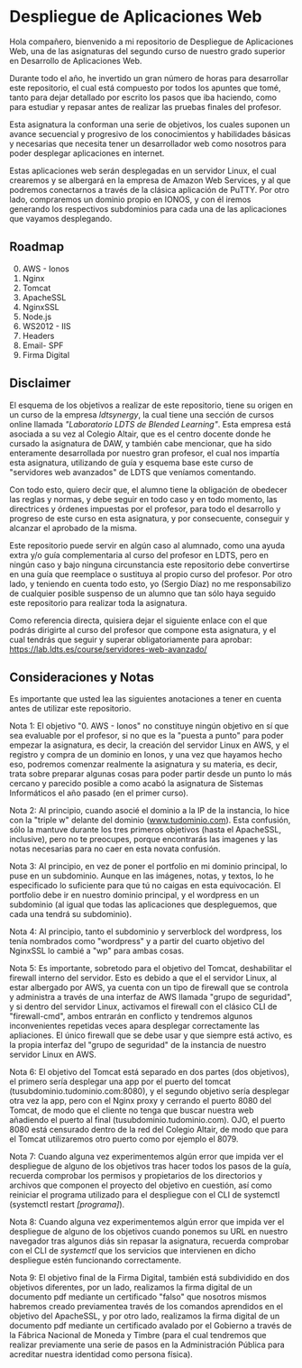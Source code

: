 # Despliegue de Aplicaciones Web

Hola compañero, bienvenido a mi repositorio de Despliegue de Aplicaciones Web, una de las asignaturas del segundo curso de nuestro grado superior en Desarrollo de Aplicaciones Web.

Durante todo el año, he invertido un gran número de horas para desarrollar este repositorio, el cual está compuesto por todos los apuntes que tomé, tanto para dejar detallado por escrito los pasos que iba haciendo, como para estudiar y repasar antes de realizar las pruebas finales del profesor.

Esta asignatura la conforman una serie de objetivos, los cuales suponen un avance secuencial y progresivo de los conocimientos y habilidades básicas y necesarias que necesita tener un desarrollador web como nosotros para poder desplegar aplicaciones en internet.

Estas aplicaciones web serán desplegadas en un servidor Linux, el cual crearemos y se albergará en la empresa de Amazon Web Services, y al que podremos conectarnos a través de la clásica aplicación de PuTTY. Por otro lado, compraremos un dominio propio en IONOS, y con él iremos generando los respectivos subdominios para cada una de las aplicaciones que vayamos desplegando.

## Roadmap

0. AWS - Ionos
1. Nginx
2. Tomcat
3. ApacheSSL
4. NginxSSL
5. Node.js
6. WS2012 - IIS
7. Headers
8. Email- SPF
9. Firma Digital

## Disclaimer

El esquema de los objetivos a realizar de este repositorio, tiene su origen en un curso de la empresa *ldtsynergy*, la cual tiene una sección de cursos online llamada *"Laboratorio LDTS de Blended Learning"*. Esta empresa está asociada a su vez al Colegio Altair, que es el centro docente donde he cursado la asignatura de DAW, y también cabe mencionar, que ha sido enteramente desarrollada por nuestro gran profesor, el cual nos impartía esta asignatura, utilizando de guía y esquema base este curso de "servidores web avanzados" de LDTS que veníamos comentando.

Con todo esto, quiero decir que, el alumno tiene la obligación de obedecer las reglas y normas, y debe seguir en todo caso y en todo momento, las directrices y órdenes impuestas por el profesor, para todo el desarrollo y progreso de este curso en esta asignatura, y por consecuente, conseguir y alcanzar el aprobado de la misma.

Este repositorio puede servir en algún caso al alumnado, como una ayuda extra y/o guía complementaria al curso del profesor en LDTS, pero en ningún caso y bajo ninguna circunstancia este repositorio debe convertirse en una guía que reemplace o sustituya al propio curso del profesor. Por otro lado, y teniendo en cuenta todo esto, yo (Sergio Díaz) no me responsabilizo de cualquier posible suspenso de un alumno que tan sólo haya seguido este repositorio para realizar toda la asignatura.

Como referencia directa, quisiera dejar el siguiente enlace con el que podrás dirigirte al curso del profesor que compone esta asignatura, y el cual tendrás que seguir y superar obligatoriamente para aprobar: https://lab.ldts.es/course/servidores-web-avanzado/

## Consideraciones y Notas

Es importante que usted lea las siguientes anotaciones a tener en cuenta antes de utilizar este repositorio.

Nota 1: El objetivo "0. AWS - Ionos" no constituye ningún objetivo en sí que sea evaluable por el profesor, si no que es la "puesta a punto" para poder empezar la asignatura, es decir, la creación del servidor Linux en AWS, y el registro y compra de un dominio en Ionos, y una vez que hayamos hecho eso, podremos comenzar realmente la asignatura y su materia, es decir, trata sobre preparar algunas cosas para poder partir desde un punto lo más cercano y parecido posible a como acabó la asignatura de Sistemas Informáticos el año pasado (en el primer curso).

Nota 2: Al principio, cuando asocié el dominio a la IP de la instancia, lo hice con la "triple w" delante del dominio (www.tudominio.com). Esta confusión, sólo la mantuve durante los tres primeros objetivos (hasta el ApacheSSL, inclusive), pero no te preocupes, porque encontrarás las imagenes y las notas necesarias para no caer en esta novata confusión.

Nota 3: Al principio, en vez de poner el portfolio en mi dominio principal, lo puse en un subdominio. Aunque en las imágenes, notas, y textos, lo he especificado lo suficiente para que tú no caigas en esta equivocación. El portfolio debe ir en nuestro dominio principal, y el wordpress en un subdominio (al igual que todas las aplicaciones que despleguemos, que cada una tendrá su subdominio).

Nota 4: Al principio, tanto el subdominio y serverblock del wordpress, los tenía nombrados como "wordpress" y a partir del cuarto objetivo del NginxSSL lo cambié a "wp" para ambas cosas.

Nota 5: Es importante, sobretodo para el objetivo del Tomcat, deshabilitar el firewall interno del servidor. Esto es debido a que el el servidor Linux, al estar albergado por AWS, ya cuenta con un tipo de firewall que se controla y administra a través de una interfaz de AWS llamada "grupo de seguridad", y si dentro del servidor Linux, activamos el firewall con el clásico CLI de "firewall-cmd", ambos entrarán en conflicto y tendremos algunos inconvenientes repetidas veces apara desplegar correctamente las apliaciones. El único firewall que se debe usar y que siempre está activo, es la propia interfaz del "grupo de seguridad" de la instancia de nuestro servidor Linux en AWS.

Nota 6: El objetivo del Tomcat está separado en dos partes (dos objetivos), el primero sería desplegar una app por el puerto del tomcat (tusubdominio.tudominio.com:8080), y el segundo objetivo sería desplegar otra vez la app, pero con el Nginx proxy y cerrando el puerto 8080 del Tomcat, de modo que el cliente no tenga que buscar nuestra web añadiendo el puerto al final (tusubdominio.tudominio.com). OJO, el puerto 8080 está censurado dentro de la red del Colegio Altair, de modo que para el Tomcat utilizaremos otro puerto como por ejemplo el 8079.

Nota 7: Cuando alguna vez experimentemos algún error que impida ver el despliegue de alguno de los objetivos tras hacer todos los pasos de la guía, recuerda comprobar los permisos y propietarios de los directorios y archivos que componen el proyecto del objetivo en cuestión, así como reiniciar el programa utilizado para el despliegue con el CLI de systemctl (systemctl restart *[programa]*).

Nota 8: Cuando alguna vez experimentemos algún error que impida ver el despliegue de alguno de los objetivos cuando ponemos su URL en nuestro navegador tras algunos diás sin repasar la asignatura, recuerda comprobar con el CLI de *systemctl* que los servicios que intervienen en dicho despliegue estén funcionando correctamente.

Nota 9: El objetivo final de la Firma Digital, también está subdividido en dos objetivos diferentes, por un lado, realizamos la firma digital de un documento pdf mediante un certificado "falso" que nosotros mismos habremos creado previamentea través de los comandos aprendidos en el objetivo del ApacheSSL, y por otro lado, realizamos la firma digital de un documento pdf mediante un certificado avalado por el Gobierno a través de la Fábrica Nacional de Moneda y Timbre (para el cual tendremos que realizar previamente una serie de pasos en la Administración Pública para acreditar nuestra identidad como persona física).